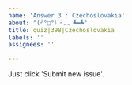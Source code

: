 ```yaml
---
name: 'Answer 3 : Czechoslovakia'
about: "(╯°□°）╯︵ ┻━┻"
title: quiz|398|Czechoslovakia
labels: ''
assignees: ''

---
```


Just click 'Submit new issue'.
